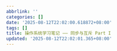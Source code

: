 ```yaml
---
abbrlink: ''
categories: []
date: '2025-08-12T22:02:00.618872+08:00'
tags: []
title: 操作系统学习笔记 —— 同步与互斥 Part I
updated: '2025-08-12T22:02:01.365+08:00'
---
```

